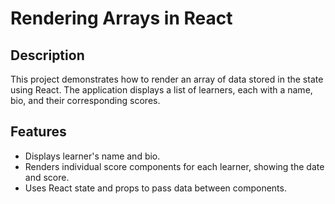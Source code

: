 # Rendering Arrays in React

## Description

This project demonstrates how to render an array of data stored in the state using React. The application displays a list of learners, each with a name, bio, and their corresponding scores.

## Features

- Displays learner's name and bio.
- Renders individual score components for each learner, showing the date and score.
- Uses React state and props to pass data between components.
